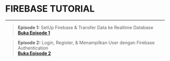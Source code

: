 <h1> FIREBASE TUTORIAL</h1>
<hr>

> **Episode 1:** SetUp Firebase & Transfer Data ke Realtime Database <br/>
**[Buka Episode 1](https://github.com/devanka761/firebase-tutorial/tree/episode-1)**

> **Episode 2:** Login, Register, & Menampilkan User dengan Firebase Authentication <br/>
**[Buka Episode 2](https://github.com/devanka761/firebase-tutorial/tree/episode-2)**
